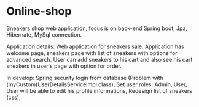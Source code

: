# Online-shop
Sneakers shop web application, focus is on back-end Spring boot, Jpa, Hibernate, MySql connection.

Application details: 
Web application for sneakers sale. Application has welcome page, sneakers page with list of sneakers with options for advanced search. User can add sneakers to his cart and also see his cart sneakers in user's page with option for order.



In develop:
Spring security login from database (Problem with (myCustom)UserDetailsServiceImpl class),
Set user roles: Admin, User,
User will be able to edit his profile informations,
Redesign list of sneakers (css),


